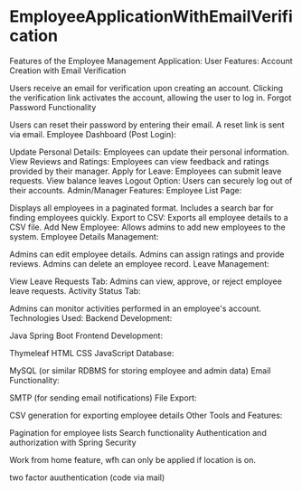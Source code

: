 # EmployeeApplicationWithEmailVerification

Features of the Employee Management Application:
User Features:
Account Creation with Email Verification 

Users receive an email for verification upon creating an account.
Clicking the verification link activates the account, allowing the user to log in. 
Forgot Password Functionality

Users can reset their password by entering their email.
A reset link is sent via email.
Employee Dashboard (Post Login):

Update Personal Details: Employees can update their personal information.
View Reviews and Ratings: Employees can view feedback and ratings provided by their manager.
Apply for Leave: Employees can submit leave requests.
View balance leaves 
Logout Option: Users can securely log out of their accounts.
Admin/Manager Features:
Employee List Page:

Displays all employees in a paginated format.
Includes a search bar for finding employees quickly.
Export to CSV: Exports all employee details to a CSV file.
Add New Employee: Allows admins to add new employees to the system.
Employee Details Management:

Admins can edit employee details.
Admins can assign ratings and provide reviews.
Admins can delete an employee record.
Leave Management:

View Leave Requests Tab: Admins can view, approve, or reject employee leave requests.
Activity Status Tab:

Admins can monitor activities performed in an employee's account.
Technologies Used:
Backend Development:

Java
Spring Boot
Frontend Development:

Thymeleaf
HTML
CSS
JavaScript
Database:

MySQL (or similar RDBMS for storing employee and admin data)
Email Functionality:

SMTP (for sending email notifications)
File Export:

CSV generation for exporting employee details
Other Tools and Features:

Pagination for employee lists
Search functionality
Authentication and authorization with Spring Security

Work from home feature, wfh can only be applied if location is on.

two factor auuthentication (code via mail)
